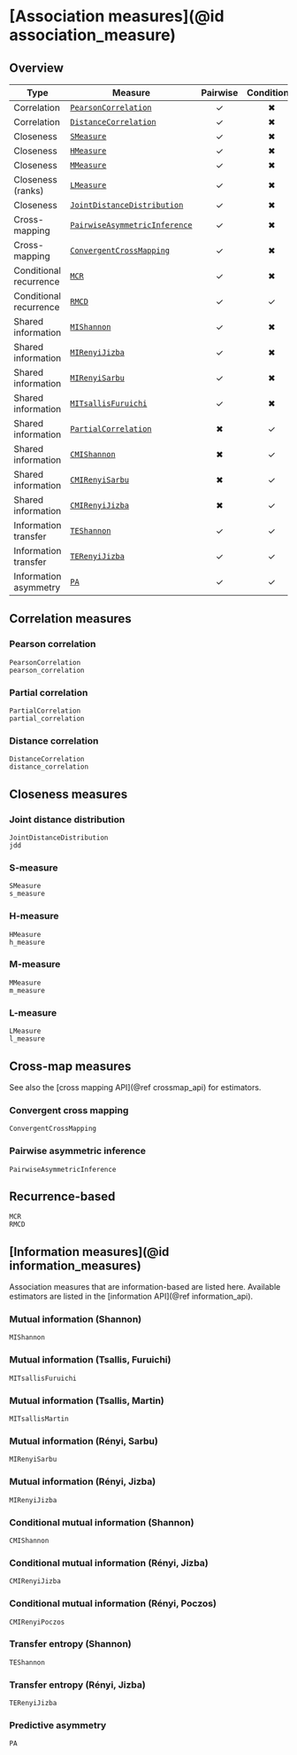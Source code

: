 # [Association measures](@id association_measure)

## Overview

| Type                   | Measure                               | Pairwise | Conditional | Function version               |
| ---------------------- | ------------------------------------- | :------: | :---------: | ------------------------------ |
| Correlation            | [`PearsonCorrelation`](@ref)          |    ✓    |     ✖      | [`pearson_correlation`](@ref)  |
| Correlation            | [`DistanceCorrelation`](@ref)         |    ✓    |     ✖      | [`distance_correlation`](@ref) |
| Closeness              | [`SMeasure`](@ref)                    |    ✓    |     ✖      | [`s_measure`](@ref)            |
| Closeness              | [`HMeasure`](@ref)                    |    ✓    |     ✖      | [`h_measure`](@ref)            |
| Closeness              | [`MMeasure`](@ref)                    |    ✓    |     ✖      | [`m_measure`](@ref)            |
| Closeness (ranks)      | [`LMeasure`](@ref)                    |    ✓    |     ✖      | [`l_measure`](@ref)            |
| Closeness              | [`JointDistanceDistribution`](@ref)   |    ✓    |     ✖      | [`jdd`](@ref)                  |
| Cross-mapping          | [`PairwiseAsymmetricInference`](@ref) |    ✓    |     ✖      | [`crossmap`](@ref)             |
| Cross-mapping          | [`ConvergentCrossMapping`](@ref)      |    ✓    |     ✖      | [`crossmap`](@ref)             |
| Conditional recurrence | [`MCR`](@ref)                         |    ✓    |     ✖      | [`mcr`](@ref)                  |
| Conditional recurrence | [`RMCD`](@ref)                        |    ✓    |     ✓      | [`rmcd`](@ref)                 |
| Shared information     | [`MIShannon`](@ref)                   |    ✓    |     ✖      | [`mutualinfo`](@ref)           |
| Shared information     | [`MIRenyiJizba`](@ref)                |    ✓    |     ✖      | [`mutualinfo`](@ref)           |
| Shared information     | [`MIRenyiSarbu`](@ref)                |    ✓    |     ✖      | [`mutualinfo`](@ref)           |
| Shared information     | [`MITsallisFuruichi`](@ref)           |    ✓    |     ✖      | [`mutualinfo`](@ref)           |
| Shared information     | [`PartialCorrelation`](@ref)          |    ✖    |     ✓      | [`partial_correlation`](@ref)  |
| Shared information     | [`CMIShannon`](@ref)                  |    ✖    |     ✓      | [`condmutualinfo`](@ref)       |
| Shared information     | [`CMIRenyiSarbu`](@ref)               |    ✖    |     ✓      | [`condmutualinfo`](@ref)       |
| Shared information     | [`CMIRenyiJizba`](@ref)               |    ✖    |     ✓      | [`condmutualinfo`](@ref)       |
| Information transfer   | [`TEShannon`](@ref)                   |    ✓    |     ✓      | [`transferentropy`](@ref)      |
| Information transfer   | [`TERenyiJizba`](@ref)                |    ✓    |     ✓      | [`transferentropy`](@ref)      |
| Information asymmetry  | [`PA`](@ref)                          |    ✓    |     ✓      | [`asymmetry`](@ref)            |

## Correlation measures

### Pearson correlation

```@docs
PearsonCorrelation
pearson_correlation
```

### Partial correlation

```@docs
PartialCorrelation
partial_correlation
```

### Distance correlation

```@docs
DistanceCorrelation
distance_correlation
```

## Closeness measures

### Joint distance distribution

```@docs
JointDistanceDistribution
jdd
```

### S-measure

```@docs
SMeasure
s_measure
```

### H-measure

```@docs
HMeasure
h_measure
```

### M-measure

```@docs
MMeasure
m_measure
```

### L-measure

```@docs
LMeasure
l_measure
```

## Cross-map measures

See also the [cross mapping API](@ref crossmap_api) for estimators.

### Convergent cross mapping

```@docs
ConvergentCrossMapping
```

### Pairwise asymmetric inference

```@docs
PairwiseAsymmetricInference
```

## Recurrence-based

```@docs
MCR
RMCD
```

## [Information measures](@id information_measures)

Association measures that are information-based are listed here. Available estimators
are listed in the [information API](@ref information_api).

### Mutual information (Shannon)

```@docs
MIShannon
```

### Mutual information (Tsallis, Furuichi)

```@docs
MITsallisFuruichi
```

### Mutual information (Tsallis, Martin)

```@docs
MITsallisMartin
```

### Mutual information (Rényi, Sarbu)

```@docs
MIRenyiSarbu
```

### Mutual information (Rényi, Jizba)

```@docs
MIRenyiJizba
```

### Conditional mutual information (Shannon)

```@docs
CMIShannon
```

### Conditional mutual information (Rényi, Jizba)

```@docs
CMIRenyiJizba
```

### Conditional mutual information (Rényi, Poczos)

```@docs
CMIRenyiPoczos
```

### Transfer entropy (Shannon)

```@docs
TEShannon
```

### Transfer entropy (Rényi, Jizba)

```@docs
TERenyiJizba
```

### Predictive asymmetry

```@docs
PA
```
